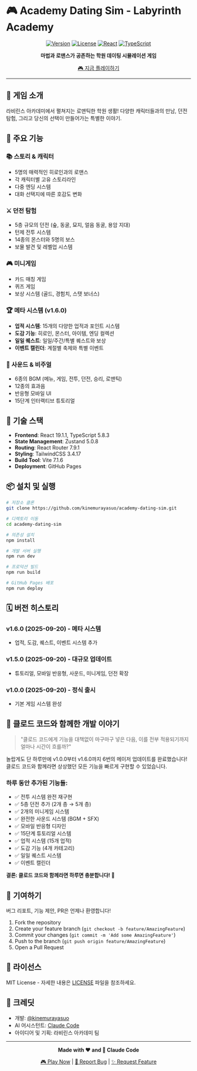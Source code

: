 # 🎮 Academy Dating Sim - Labyrinth Academy

<div align="center">

  [![Version](https://img.shields.io/badge/version-1.6.0-blue.svg)](https://github.com/kinemurayasuo/academy-dating-sim)
  [![License](https://img.shields.io/badge/license-MIT-green.svg)](LICENSE)
  [![React](https://img.shields.io/badge/React-19.1.1-61dafb.svg)](https://reactjs.org/)
  [![TypeScript](https://img.shields.io/badge/TypeScript-5.8.3-blue.svg)](https://www.typescriptlang.org/)

  **마법과 로맨스가 공존하는 학원 데이팅 시뮬레이션 게임**

  [🎮 지금 플레이하기](https://kinemurayasuo.github.io/academy-dating-sim/)

</div>

---

## 🌟 게임 소개

라비린스 아카데미에서 펼쳐지는 로맨틱한 학원 생활!
다양한 캐릭터들과의 만남, 던전 탐험, 그리고 당신의 선택이 만들어가는 특별한 이야기.

## 🎯 주요 기능

### 📚 스토리 & 캐릭터
- 5명의 매력적인 히로인과의 로맨스
- 각 캐릭터별 고유 스토리라인
- 다중 엔딩 시스템
- 대화 선택지에 따른 호감도 변화

### ⚔️ 던전 탐험
- 5층 규모의 던전 (숲, 동굴, 묘지, 얼음 동굴, 용암 지대)
- 턴제 전투 시스템
- 14종의 몬스터와 5명의 보스
- 보물 발견 및 레벨업 시스템

### 🎮 미니게임
- 카드 매칭 게임
- 퀴즈 게임
- 보상 시스템 (골드, 경험치, 스탯 보너스)

### 🏆 메타 시스템 (v1.6.0)
- **업적 시스템**: 15개의 다양한 업적과 포인트 시스템
- **도감 기능**: 히로인, 몬스터, 아이템, 엔딩 컬렉션
- **일일 퀘스트**: 일일/주간/특별 퀘스트와 보상
- **이벤트 캘린더**: 계절별 축제와 특별 이벤트

### 🎵 사운드 & 비주얼
- 6종의 BGM (메뉴, 게임, 전투, 던전, 승리, 로맨틱)
- 12종의 효과음
- 반응형 모바일 UI
- 15단계 인터랙티브 튜토리얼

## 🚀 기술 스택

- **Frontend**: React 19.1.1, TypeScript 5.8.3
- **State Management**: Zustand 5.0.8
- **Routing**: React Router 7.9.1
- **Styling**: TailwindCSS 3.4.17
- **Build Tool**: Vite 7.1.6
- **Deployment**: GitHub Pages

## 📦 설치 및 실행

```bash
# 저장소 클론
git clone https://github.com/kinemurayasuo/academy-dating-sim.git

# 디렉토리 이동
cd academy-dating-sim

# 의존성 설치
npm install

# 개발 서버 실행
npm run dev

# 프로덕션 빌드
npm run build

# GitHub Pages 배포
npm run deploy
```

## 🗓️ 버전 히스토리

### v1.6.0 (2025-09-20) - 메타 시스템
- 업적, 도감, 퀘스트, 이벤트 시스템 추가

### v1.5.0 (2025-09-20) - 대규모 업데이트
- 튜토리얼, 모바일 반응형, 사운드, 미니게임, 던전 확장

### v1.0.0 (2025-09-20) - 정식 출시
- 기본 게임 시스템 완성

## 💭 클로드 코드와 함께한 개발 이야기

> "클로드 코드에게 기능을 대책없이 마구마구 넣은 다음, 이를 전부 적용되기까지 얼마나 시간이 흐를까?"

놀랍게도 단 하루만에 v1.0.0부터 v1.6.0까지 6번의 메이저 업데이트를 완료했습니다!
클로드 코드와 함께라면 상상했던 모든 기능을 빠르게 구현할 수 있었습니다.

### 하루 동안 추가된 기능들:
- ✅ 전투 시스템 완전 재구현
- ✅ 5층 던전 추가 (2개 층 → 5개 층)
- ✅ 2개의 미니게임 시스템
- ✅ 완전한 사운드 시스템 (BGM + SFX)
- ✅ 모바일 반응형 디자인
- ✅ 15단계 튜토리얼 시스템
- ✅ 업적 시스템 (15개 업적)
- ✅ 도감 기능 (4개 카테고리)
- ✅ 일일 퀘스트 시스템
- ✅ 이벤트 캘린더

**결론: 클로드 코드와 함께라면 하루면 충분합니다! 🚀**

## 🤝 기여하기

버그 리포트, 기능 제안, PR은 언제나 환영합니다!

1. Fork the repository
2. Create your feature branch (`git checkout -b feature/AmazingFeature`)
3. Commit your changes (`git commit -m 'Add some AmazingFeature'`)
4. Push to the branch (`git push origin feature/AmazingFeature`)
5. Open a Pull Request

## 📝 라이선스

MIT License - 자세한 내용은 [LICENSE](LICENSE) 파일을 참조하세요.

## 🙏 크레딧

- 개발: [@kinemurayasuo](https://github.com/kinemurayasuo)
- AI 어시스턴트: [Claude Code](https://claude.ai/code)
- 아이디어 및 기획: 라비린스 아카데미 팀

---

<div align="center">

  **Made with ❤️ and 🤖 Claude Code**

  [🎮 Play Now](https://kinemurayasuo.github.io/academy-dating-sim/) | [🐛 Report Bug](https://github.com/kinemurayasuo/academy-dating-sim/issues) | [✨ Request Feature](https://github.com/kinemurayasuo/academy-dating-sim/issues)

</div>